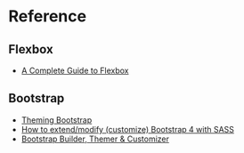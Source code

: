 # Reference

## Flexbox
- [A Complete Guide to Flexbox](https://css-tricks.com/snippets/css/a-guide-to-flexbox/)

## Bootstrap

- [Theming Bootstrap](https://getbootstrap.com/docs/4.3/getting-started/theming/)
- [How to extend/modify (customize) Bootstrap 4 with SASS](https://stackoverflow.com/questions/45776055/how-to-extend-modify-customize-bootstrap-4-with-sass)
- [Bootstrap Builder, Themer & Customizer](https://themestr.app/)